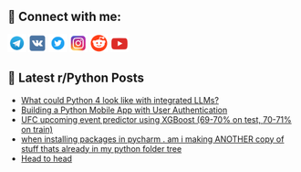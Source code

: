 ## 🔎 Connect with me:
[<img src="https://github.com/bullbesh/bullbesh/blob/main/images/Telegram.png" width="32" height="32" />](https://t.me/bullbesh)
[<img src="https://github.com/bullbesh/bullbesh/blob/main/images/VK.png" width="32" height="32" />](https://vk.com/bullbesh)
[<img src="https://github.com/bullbesh/bullbesh/blob/main/images/Twitter.png" width="32" height="32" />](https://twitter.com/bullbesh1)
[<img src="https://github.com/bullbesh/bullbesh/blob/main/images/Instagram.png" width="32" height="32" />](https://www.instagram.com/bullbesh)
[<img src="https://github.com/bullbesh/bullbesh/blob/main/images/Reddit.png" width="32" height="32" />](https://www.reddit.com/user/bullbesh)
[<img src="https://github.com/bullbesh/bullbesh/blob/main/images/YouTube.png" width="32" height="32" />](https://www.youtube.com/channel/UCtfjRs6uzgq5mfm8S06WTcg)

## 📕 Latest r/Python Posts
<!-- BLOG-POST-LIST:START -->
- [What could Python 4 look like with integrated LLMs?](https://www.reddit.com/r/Python/comments/15s3gtt/what_could_python_4_look_like_with_integrated_llms/)
- [Building a Python Mobile App with User Authentication](https://www.reddit.com/r/Python/comments/15s386w/building_a_python_mobile_app_with_user/)
- [UFC upcoming event predictor using XGBoost &lpar;69-70% on test, 70-71% on train&rpar;](https://www.reddit.com/r/Python/comments/15s2lxn/ufc_upcoming_event_predictor_using_xgboost_6970/)
- [when installing packages in pycharm . am i making ANOTHER copy of stuff thats already in my python folder tree](https://www.reddit.com/r/Python/comments/15rycgw/when_installing_packages_in_pycharm_am_i_making/)
- [Head to head](https://www.reddit.com/r/Python/comments/15rxzcp/head_to_head/)
<!-- BLOG-POST-LIST:END -->
